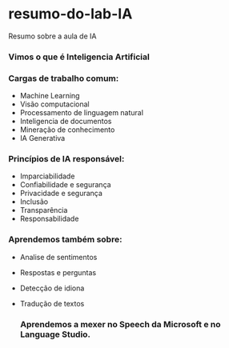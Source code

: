 # resumo-do-lab-IA

Resumo sobre a aula de IA

### Vimos o que é Inteligencia Artificial
### Cargas de trabalho comum:
- Machine Learning
- Visão computacional
- Processamento de linguagem natural
- Inteligencia de documentos
- Mineração de conhecimento
- IA Generativa
### Princípios de IA responsável:
- Imparciabilidade
- Confiabilidade e segurança
- Privacidade e segurança
- Inclusão
- Transparência
- Responsabilidade
### Aprendemos também sobre:
- Analise de sentimentos
- Respostas e perguntas
- Detecção de idiona
- Tradução de textos

  ### Aprendemos a mexer no Speech da Microsoft e no Language Studio.
